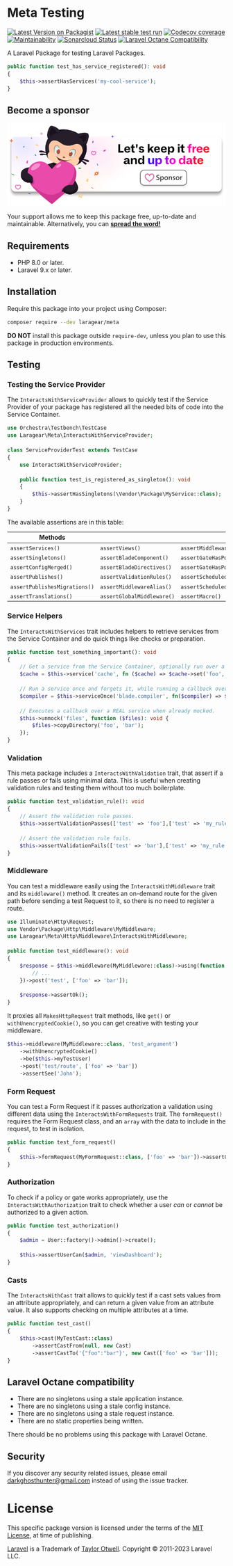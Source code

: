 # Meta Testing
[![Latest Version on Packagist](https://img.shields.io/packagist/v/laragear/meta.svg)](https://packagist.org/packages/laragear/meta)
[![Latest stable test run](https://github.com/Laragear/Meta/workflows/Tests/badge.svg)](https://github.com/Laragear/Meta/actions)
[![Codecov coverage](https://codecov.io/gh/Laragear/Meta/branch/1.x/graph/badge.svg?token=bogXap7Rjn)](https://codecov.io/gh/Laragear/Meta)
[![Maintainability](https://api.codeclimate.com/v1/badges/184a74d77f15271129d3/maintainability)](https://codeclimate.com/github/Laragear/Meta/maintainability)
[![Sonarcloud Status](https://sonarcloud.io/api/project_badges/measure?project=Laragear_Meta&metric=alert_status)](https://sonarcloud.io/dashboard?id=Laragear_Meta)
[![Laravel Octane Compatibility](https://img.shields.io/badge/Laravel%20Octane-Compatible-success?style=flat&logo=laravel)](https://laravel.com/docs/9.x/octane#introduction)

A Laravel Package for testing Laravel Packages.

```php
public function test_has_service_registered(): void
{
    $this->assertHasServices('my-cool-service');
}
```

## Become a sponsor

[![](.github/assets/support.png)](https://github.com/sponsors/DarkGhostHunter)

Your support allows me to keep this package free, up-to-date and maintainable. Alternatively, you can **[spread the word!](http://twitter.com/share?text=I%20am%20using%20this%20cool%20PHP%20package&url=https://github.com%2FLaragear%2FMeta&hashtags=PHP,Laravel)**

## Requirements

* PHP 8.0 or later.
* Laravel 9.x or later.

## Installation

Require this package into your project using Composer:

```bash
composer require --dev laragear/meta
```

**DO NOT** install this package outside `require-dev`, unless you plan to use this package in production environments. 

## Testing


### Testing the Service Provider

The `InteractsWithServiceProvider` allows to quickly test if the Service Provider of your package has registered all the needed bits of code into the Service Container.

```php
use Orchestra\Testbench\TestCase
use Laragear\Meta\InteractsWithServiceProvider;

class ServiceProviderTest extends TestCase
{
    use InteractsWithServiceProvider;
    
    public function test_is_registered_as_singleton(): void
    {
        $this->assertHasSingletons(\Vendor\Package\MyService::class);
    }
}
```

The available assertions are in this table:

| Methods                       |                            |                               |
|-------------------------------|----------------------------|-------------------------------|
| `assertServices()`            | `assertViews()`            | `assertMiddlewareInGroup()`   |
| `assertSingletons()`          | `assertBladeComponent()`   | `assertGateHasPolicy()`       |
| `assertConfigMerged()`        | `assertBladeDirectives()`  | `assertGateHasPolicy()`       |
| `assertPublishes()`           | `assertValidationRules()`  | `assertScheduledTask()`       |
| `assertPublishesMigrations()` | `assertMiddlewareAlias()`  | `assertScheduledTaskRunsAt()` |
| `assertTranslations()`        | `assertGlobalMiddleware()` | `assertMacro()`               |

### Service Helpers

The `InteractsWithServices` trait includes helpers to retrieve services from the Service Container and do quick things like checks or preparation. 

```php
public function test_something_important(): void
{
    // Get a service from the Service Container, optionally run over a callback.
    $cache = $this->service('cache', fn ($cache) => $cache->set('foo', 'bar', 30));
    
    // Run a service once and forgets it, while running a callback over it.
    $compiler = $this->serviceOnce('blade.compiler', fn($compiler) => $compiler->check('cool'));
    
    // Executes a callback over a REAL service when already mocked.
    $this->unmock('files', function ($files): void {
        $files->copyDirectory('foo', 'bar');
    });
}
```

### Validation

This meta package includes a `InteractsWithValidation` trait, that assert if a rule passes or fails using minimal data. This is useful when creating validation rules and testing them without too much boilerplate.

```php
public function test_validation_rule(): void
{
    // Assert the validation rule passes.
    $this->assertValidationPasses(['test' => 'foo'],['test' => 'my_rule']);
    
    // Assert the validation rule fails.
    $this->assertValidationFails(['test' => 'bar'],['test' => 'my_rule']);
}
```

### Middleware

You can test a middleware easily using the `InteractsWithMiddleware` trait and its `middleware()` method. It creates an on-demand route for the given path before sending a test Request to it, so there is no need to register a route.

```php
use Illuminate\Http\Request;
use Vendor\Package\Http\Middleware\MyMiddleware;
use Laragear\Meta\Http\Middleware\InteractsWithMiddleware;

public function test_middleware(): void
{
    $response = $this->middleware(MyMiddleware::class)->using(function (Request $request) {
        // ...
    })->post('test', ['foo' => 'bar']);
    
    $response->assertOk();
}
```

It proxies all `MakesHttpRequest` trait methods, like `get()` or `withUnencryptedCookie()`, so you can get creative with testing your middleware.

```php
$this->middleware(MyMiddleware::class, 'test_argument')
    ->withUnencryptedCookie()
    ->be($this->myTestUser)
    ->post('test/route', ['foo' => 'bar'])
    ->assertSee('John');
```

### Form Request

You can test a Form Request if it passes authorization a validation using different data using the `InteractsWithFormRequests` trait. The `formRequest()` requires the Form Request class, and an `array` with the data to include in the request, to test in isolation.

```php
public function test_form_request()
{
    $this->formRequest(MyFormRequest::class, ['foo' => 'bar'])->assertOk();
}
```

### Authorization

To check if a policy or gate works appropriately, use the `InteractsWithAuthorization` trait to check whether a user _can_ or _cannot_ be authorized to a given action.

```php
public function test_authorization()
{
    $admin = User::factory()->admin()->create();
    
    $this->assertUserCan($admin, 'viewDashboard');
}
```

### Casts

The `InteractsWithCast` trait allows to quickly test if a cast sets values from an attribute appropriately, and can return a given value from an attribute value. It also supports checking on multiple attributes at a time.

```php
public function test_cast()
{
    $this->cast(MyTestCast::class)
        ->assertCastFrom(null, new Cast)
        ->assertCastTo('{"foo":"bar"}', new Cast(['foo' => 'bar']));
}
```

## Laravel Octane compatibility

- There are no singletons using a stale application instance.
- There are no singletons using a stale config instance.
- There are no singletons using a stale request instance.
- There are no static properties being written.

There should be no problems using this package with Laravel Octane.

## Security

If you discover any security related issues, please email darkghosthunter@gmail.com instead of using the issue tracker.

# License

This specific package version is licensed under the terms of the [MIT License](LICENSE.md), at time of publishing.

[Laravel](https://laravel.com) is a Trademark of [Taylor Otwell](https://github.com/TaylorOtwell/). Copyright © 2011-2023 Laravel LLC.
